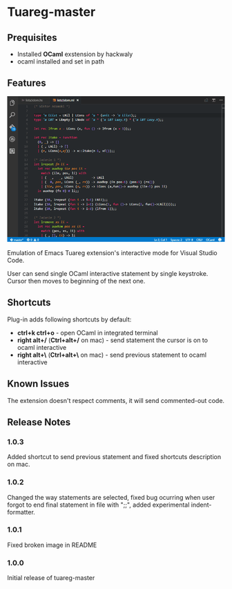 # Tuareg-master 

## Prequisites

* Installed **OCaml** exstension by hackwaly
* ocaml installed and set in path

## Features

![usage](images/main.gif)

Emulation of Emacs Tuareg extension's interactive mode for Visual Studio Code.

User can send single OCaml interactive statement by single keystroke.
Cursor then moves to beginning of the next one.

## Shortcuts

Plug-in adds following shortcuts by default:
* **ctrl+k ctrl+o** - open OCaml in integrated terminal
* **right alt+/** (**Ctrl+alt+/** on mac) - send statement the cursor is on to ocaml interactive
* **right alt+\\** (**Ctrl+alt+\\** on mac) - send previous statement to ocaml interactive

## Known Issues

The extension doesn't respect comments, it will send commented-out code.

## Release Notes

### 1.0.3

Added shortcut to send previous statement and fixed shortcuts description on mac.

### 1.0.2

Changed the way statements are selected, fixed bug ocurring when user forgot
to end final statement in file with ";;", added experimental indent-formatter.

### 1.0.1

Fixed broken image in README

### 1.0.0

Initial release of tuareg-master
